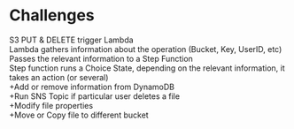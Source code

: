# Challenges

S3 PUT & DELETE trigger Lambda  
Lambda gathers information about the operation (Bucket, Key, UserID, etc)  
Passes the relevant information to a Step Function  
Step function runs a Choice State, depending on the relevant information, it takes an action (or several)  
+Add or remove information from DynamoDB  
+Run SNS Topic if particular user deletes a file  
+Modify file properties  
+Move or Copy file to different bucket  

